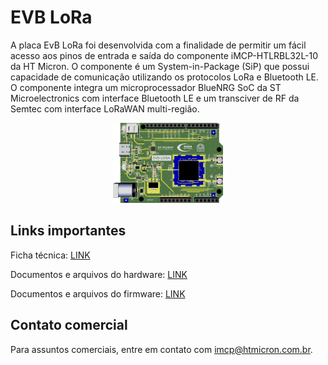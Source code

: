 # EVB LoRa

A placa EvB LoRa foi desenvolvida com a finalidade de permitir um fácil acesso aos pinos de entrada e
saída do componente iMCP-HTLRBL32L-10 da HT Micron. O componente é um System-in-Package (SiP)
que possui capacidade de comunicação utilizando os protocolos LoRa e Bluetooth LE. O componente
integra um microprocessador BlueNRG SoC da ST Microelectronics com interface Bluetooth LE e um
transciver de RF da Semtec com interface LoRaWAN multi-região.

<div align="center">
  <img src='https://github.com/Hana-Electronics/EVB-LoRaWAN-HTLRBL32L/blob/master/Hardware/Images/evb-lora.png' id="topology" height="35%" width="35%"/>
</div>


## Links importantes

Ficha técnica: [LINK](https://github.com/Hana-Electronics/EVB-LoRaWAN-HTLRBL32L/blob/master/Hardware/EvB%20LoRa%20ICA.pdf)

Documentos e arquivos do hardware: [LINK](https://github.com/Hana-Electronics/EVB-LoRaWAN-HTLRBL32L/tree/master/Hardware)

Documentos e arquivos do firmware: [LINK](https://github.com/Hana-Electronics/EVB-LoRaWAN-HTLRBL32L/tree/master/Firmware)

## Contato comercial

Para assuntos comerciais, entre em contato com imcp@htmicron.com.br.


